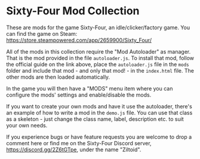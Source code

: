 # Sixty-Four Mod Collection

These are mods for the game Sixty-Four, an idle/clicker/factory game.
You can find the game on Steam: https://store.steampowered.com/app/2659900/Sixty_Four/

All of the mods in this collection require the "Mod Autoloader" as manager. That is the mod provided
in the file `autoloader.js`. To install that mod, follow the official guide on the link above, place
the `autoloader.js` file in the `mods` folder and include that mod - and only that mod! - in the
`index.html` file. The other mods are then loaded automatically.

In the game you will then have a "MODS" menu item where you can configure the mods' settings and
enable/disable the mods.

If you want to create your own mods and have it use the autoloader, there's an example of how to
write a mod in the `demo.js` file. You can use that class as a skeleton - just change the class name,
label, description etc. to suit your own needs.

If you experience bugs or have feature requests you are welcome to drop a comment here or find me on
the Sixty-Four Discord server, https://discord.gg/2Z6tGTpe, under the name "Ziltoid".